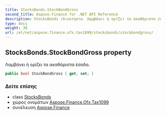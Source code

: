 ```yaml
---
title: StocksBonds.StockBondGross
second_title: Aspose.Finance for .NET API Reference
description: StocksBonds ιδιοκτησία. Λαμβάνει ή ορίζει τα ακαθάριστα έσοδα.
type: docs
weight: 30
url: /el/net/aspose.finance.ofx.tax1099/stocksbonds/stockbondgross/
---
```

## StocksBonds.StockBondGross property

Λαμβάνει ή ορίζει τα ακαθάριστα έσοδα.

```csharp
public bool StockBondGross { get; set; }
```

### Δείτε επίσης

* class [StocksBonds](../)
* χώρος ονομάτων [Aspose.Finance.Ofx.Tax1099](../../stocksbonds/)
* συνέλευση [Aspose.Finance](../../../)


